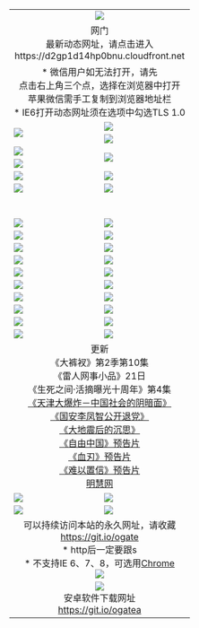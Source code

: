 ﻿<table>
  <tr></tr>
  <tr><td colspan=2 align=center><img src="https://cloud.githubusercontent.com/assets/11880933/13434984/f430fae2-e012-11e5-814f-c2df1e82b247.jpg" /></td></tr>
  <tr><td colspan=2 align=center>网门<br>最新动态网址，请点击进入
<br>https://d2gp1d14hp0bnu.cloudfront.net
    </td>
  </tr>
  <tr>
    <td colspan=2 align=center>* 微信用户如无法打开，请先<br>点击右上角三个点，选择在浏览器中打开<br>苹果微信需手工复制到浏览器地址栏
    <br>* IE6打开动态网址须在选项中勾选TLS 1.0</td>
  </tr>
  <tr>
    <td rowspan=2><a href="https://d2gp1d14hp0bnu.cloudfront.net/ogUP.aspx?name=11DKC.mp4&list=11DKC" target="_blank"><img src="https://d2gp1d14hp0bnu.cloudfront.net/Up/11DKC1.jpg" /></a></td> 
    <td><div><a href="https://d2gp1d14hp0bnu.cloudfront.net/ogUP.aspx?name=LRWS.mp4&list=LRWS" target="_blank"><img src="https://d2gp1d14hp0bnu.cloudfront.net/Up/LRWS.jpg" /></a></td>
   </tr>
  <tr>
    <td><a href="https://d2gp1d14hp0bnu.cloudfront.net/ogNiceVedio.aspx" target="_blank"><img src="https://d2gp1d14hp0bnu.cloudfront.net/Up/11TGKDY.jpg" /></a></td>
  </tr>
  <tr>
    <td><a href="https://d2gp1d14hp0bnu.cloudfront.net/ogUP.aspx?name=JQR.mp4&count=2" target="_blank"><img src="https://d2gp1d14hp0bnu.cloudfront.net/Up/JQR.jpg" /></a></td>   
    <td rowspan=2><a href="https://d2gp1d14hp0bnu.cloudfront.net/ogUP.aspx?name=JP.mp4&count=9" target="_blank"><img src="https://d2gp1d14hp0bnu.cloudfront.net/Up/JP.jpg" /></td>
  </tr>
  <tr>
    <td><a href="https://d2gp1d14hp0bnu.cloudfront.net/ogUP.aspx?name=WH.mp4" target="_blank"><img src="https://d2gp1d14hp0bnu.cloudfront.net/Up/WH.jpg" /></a></td>
  </tr>
  <tr>
    <td><a href="https://d2gp1d14hp0bnu.cloudfront.net/ogUP.aspx?name=SSZJ.mp4&list=SSZJ" target="_blank"><img src="https://d2gp1d14hp0bnu.cloudfront.net/Up/SSZJ.jpg" /></a></td>
    <td><a href="https://d2gp1d14hp0bnu.cloudfront.net/ogUP.aspx?name=1XQK.mp4&count=13" target="_blank"><img src="https://d2gp1d14hp0bnu.cloudfront.net/Up/1XQK.jpg" /></a</td>
  </tr>
  <tr>
    <td><a href="https://d2gp1d14hp0bnu.cloudfront.net/ogUP.aspx?name=ZY.mp4&count=2015|16" target="_blank"><img src="https://d2gp1d14hp0bnu.cloudfront.net/Up/ZY.jpg" /></a</td>
    <td><a href="https://d2gp1d14hp0bnu.cloudfront.net/ogUP.aspx?name=XTFY.mp4&count=B|2,A|24" target="_blank"><img src="https://d2gp1d14hp0bnu.cloudfront.net/Up/XTFY.jpg" /></a></td>
  </tr>
  <tr height="40">
  </tr>
  <tr>
    <td><a href="https://d2gp1d14hp0bnu.cloudfront.net/ogUP.aspx?name=4SQQ.mp4&list=4SQQ" target="_blank"><img src="https://d2gp1d14hp0bnu.cloudfront.net/Up/4SQQ0.jpg"/></a></td>
    <td><a href="https://d2gp1d14hp0bnu.cloudfront.net/ogUP.aspx?name=4SHQ.mp4&list=4SHQ" target="_blank"><img src="https://d2gp1d14hp0bnu.cloudfront.net/Up/4SHQ0.jpg"/></a></td>
  </tr>
  <tr>
    <td><a href="https://d2gp1d14hp0bnu.cloudfront.net/ogUP.aspx?name=4SZG.mp4&list=4SZG" target="_blank"><img src="https://d2gp1d14hp0bnu.cloudfront.net/Up/4SZG0.jpg"/></a></td>
    <td><a href="https://d2gp1d14hp0bnu.cloudfront.net/ogUP.aspx?name=4SDJ.mp4&list=4SDJ" target="_blank"><img src="https://d2gp1d14hp0bnu.cloudfront.net/Up/4SDJ0.jpg"/></a></td>
  </tr>
  <tr>
    <td><a href="https://d2gp1d14hp0bnu.cloudfront.net/ogUP.aspx?name=4SGX.mp4&list=4SGX" target="_blank"><img src="https://d2gp1d14hp0bnu.cloudfront.net/Up/4SGX0.jpg"/></a></td>
    <td><a href="https://d2gp1d14hp0bnu.cloudfront.net/ogUP.aspx?name=4SHD.mp4&list=4SHD" target="_blank"><img src="https://d2gp1d14hp0bnu.cloudfront.net/Up/4SHD0.jpg"/></a></td>
  </tr>
  <tr>
    <td><a href="https://d2gp1d14hp0bnu.cloudfront.net/ogUP.aspx?name=4CTX.mp4&list=4CTX" target="_blank"><img src="https://d2gp1d14hp0bnu.cloudfront.net/Up/4CTX0.jpg"/></a></td>
    <td><a href="https://d2gp1d14hp0bnu.cloudfront.net/ogUP.aspx?name=4CWZ.mp4&list=4CWZ" target="_blank"><img src="https://d2gp1d14hp0bnu.cloudfront.net/Up/4CWZ0.jpg"/></a></td>
  </tr>
  <tr>
    <td><a href="https://d2gp1d14hp0bnu.cloudfront.net/onUP.aspx?name=https://d1qhweuvr3wm0g.cloudfront.net/" target="_blank"><img src="https://d2gp1d14hp0bnu.cloudfront.net/Up/0DTW.jpg"/></a></td>
    <td><a href="https://d2gp1d14hp0bnu.cloudfront.net/onUP.aspx?name=https://d240ns8up8earz.cloudfront.net/acenter/" target="_blank"><img src="https://d2gp1d14hp0bnu.cloudfront.net/Up/0TDW.jpg" /></a></td>
  </tr>
  <tr>
    <td><a href="https://d2gp1d14hp0bnu.cloudfront.net/onUP.aspx?name=https://d4508d6vomz2p.cloudfront.net/gb/nsc413.htm" target="_blank"><img src="https://d2gp1d14hp0bnu.cloudfront.net/Up/0DJY.jpg" /></a></td>
    <td><a href="https://d2gp1d14hp0bnu.cloudfront.net/onUP.aspx?name=https://d3bxwq7vzudb5l.cloudfront.net/xtr/gb/prog204.html" target="_blank"><img src="https://d2gp1d14hp0bnu.cloudfront.net/Up/0XTR.jpg" /></a></td>
  </tr>
  <tr>
    <td><a href="https://d2gp1d14hp0bnu.cloudfront.net/onUP.aspx?name=https://d3aj00iefsmfgc.cloudfront.net/" target="_blank"><img src="https://d2gp1d14hp0bnu.cloudfront.net/Up/0MHW.jpg" /></a></td>
    <td><a href="https://d2gp1d14hp0bnu.cloudfront.net/onUP.aspx?name=https://d1sbg9daat0zu5.cloudfront.net/" target="_blank"><img src="https://d2gp1d14hp0bnu.cloudfront.net/Up/0ZJW.jpg" /></a></td>
  </tr>
  <tr>
    <td><a href="https://d2gp1d14hp0bnu.cloudfront.net/ogUP.aspx?name=0FG.zip" target="_blank"><img src="https://d2gp1d14hp0bnu.cloudfront.net/Up/0FG.jpg" /></a></td>
    <td><a href="https://d2gp1d14hp0bnu.cloudfront.net/ogUP.aspx?name=0FGA.apk" target="_blank"><img src="https://d2gp1d14hp0bnu.cloudfront.net/Up/0FGA.jpg" /></a></td>
  </tr>
  <tr>
    <td><a href="https://d2gp1d14hp0bnu.cloudfront.net/ogUP.aspx?name=0U.zip" target="_blank"><img src="https://d2gp1d14hp0bnu.cloudfront.net/Up/0U.jpg" /></a></td>
    <td><a href="https://d2gp1d14hp0bnu.cloudfront.net/ogUP.aspx?name=0UA.apk" target="_blank"><img src="https://d2gp1d14hp0bnu.cloudfront.net/Up/0UA.jpg" /></a></td>
  </tr>
  <tr>
    <td><a href="https://d2gp1d14hp0bnu.cloudfront.net/ogUP.aspx?name=0iPPOTV.zip" target="_blank"><img src="https://d2gp1d14hp0bnu.cloudfront.net/Up/0iPPOTV.jpg" /></a></td>
    <td><a href="https://d2gp1d14hp0bnu.cloudfront.net/ogUP.aspx?name=0iNTD.apk" target="_blank"><img src="https://d2gp1d14hp0bnu.cloudfront.net/Up/0iNTD.jpg" /></a></td>
  </tr>
  <tr>
    <td colspan=2 align=center>更新<br>
      《大裤衩》第2季第10集<br>
      《雷人网事小品》21日<br>
      《生死之间·活摘曝光十周年》第4集</a><br>
      <a href="https://d2gp1d14hp0bnu.cloudfront.net/ogUP.aspx?name=4TJDBZ.mp4" target="_blank">《天津大爆炸－中国社会的阴暗面》</a><br>
      <a href="https://d2gp1d14hp0bnu.cloudfront.net/ogUP.aspx?name=4LFZ.mp4" target="_blank">《国安李凤智公开退党》</a><br>
      <a href="https://d2gp1d14hp0bnu.cloudfront.net/ogUP.aspx?name=4DDZHDCS.mp4" target="_blank">《大地震后的沉思》</a><br>
      <a href="https://d2gp1d14hp0bnu.cloudfront.net/ogUP.aspx?name=11ZYZG0.mp4" target="_blank">《自由中国》预告片</a><br>
      <a href="https://d2gp1d14hp0bnu.cloudfront.net/ogUP.aspx?name=11XR.mp4" target="_blank">《血刃》预告片</a><br>
      <a href="https://d2gp1d14hp0bnu.cloudfront.net/ogUP.aspx?name=11NYZX.mp4&count=2" target="_blank">《难以置信》预告片</a><br>
      <a href="https://d2gp1d14hp0bnu.cloudfront.net/onUP.aspx?name=https://www.minghui.org/" target="_blank">明慧网</a></td>
    </td>
  </tr>
  <tr>
    <td><a href="https://d2gp1d14hp0bnu.cloudfront.net/ogNice.aspx" target="_blank"><img src="https://cloud.githubusercontent.com/assets/11880933/13720378/f84bb392-e841-11e5-8739-815049dd6ff8.jpg" /></a></td>
    <td><a href="https://d2gp1d14hp0bnu.cloudfront.net/onCO.aspx?ob=600事物&op=增删改&args=WH1~%23类型6新闻%7c%23类型6评论&mode=" target="_blank"><img src="https://cloud.githubusercontent.com/assets/11880933/13720380/04d76a16-e842-11e5-8833-e627daa88802.jpg" /></a></td> 
  </tr>
  <tr>
    <td><a href="https://d2gp1d14hp0bnu.cloudfront.net/ogDY.aspx" target="_blank"><img src="https://cloud.githubusercontent.com/assets/11880933/13720384/11817090-e842-11e5-9571-7dc2f1af9f42.jpg" /></a></td>
    <td><a href="https://d2gp1d14hp0bnu.cloudfront.net/ogST.aspx" target="_blank"><img src="https://cloud.githubusercontent.com/assets/11880933/13720385/1467ea3c-e842-11e5-86df-c96c9a556aaf.jpg" /></a></td> 
  </tr>
  <!--tr>
    <td colspan=2 align=center>
      <微信可扫描以下临时二维码<br/>https://bit.ly/1mBQHW8<br/><a href="https://d2gp1d14hp0bnu.cloudfront.net/Up/0WMGDL3.png" target="_blank"><img src="https://d2gp1d14hp0bnu.cloudfront.net/Up/0WMGD3.png"/></a>
  </tr-->
  <tr>
    <td colspan=2 align=center>可以持续访问本站的永久网址，请收藏<br/><a href="https://git.io/ogate" target="_blank">https://git.io/ogate</a><br/>* http后一定要跟s<br/>* 不支持IE 6、7、8，可选用<a href="http://www.odisk.org/Upload/0ChromePortable.zip">Chrome</a><br/><a href="https://d2gp1d14hp0bnu.cloudfront.net/Up/0WMGDL2.png" target="_blank"><img src="https://d2gp1d14hp0bnu.cloudfront.net/Up/0WMGD2.png"/></a></td>
  </tr>
  <tr>
    <td colspan=2 align=center><a href="https://d2gp1d14hp0bnu.cloudfront.net/ogUP.aspx?name=0oGate.apk" target="_blank"><img src="https://cloud.githubusercontent.com/assets/11880933/13720399/75e143ee-e842-11e5-9f0a-1421f423c80f.jpg" /></a><br>安卓软件下载网址<br><a href="https://git.io/ogatea">https://git.io/ogatea</a></td>
  </tr>
  <!--tr>
    <td colspan=2 align=center>可能失效的动态网址
    </td>
  </tr-->
</table>
